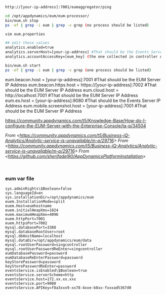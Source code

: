 ```bash
http://[your-ip-address]:7001/eumaggregator/ping

cd /opt/appdynamics/eum/eum-processor/
bin/eum.sh stop
ps -ef | grep -i eum | grep -v grep (no process should be listed)

vim eum.properties

## edit these values
analytics.enabled=true
analytics.serverHost=[your-ip-address] #That should be the Events Server IP Address
analytics.accountAccessKey=[eum_key] (the one collected in controller Admin jsp)

bin/eum.sh start
ps -ef | grep -i eum | grep -v grep (one process should be listed)
```


eum.beacon.host = [your-ip-address]:7001 #That should be the EUM Server IP Address
eum.beacon.https.host = https://[your-ip-address]:7002 #That should be the EUM Server IP Address
eum.cloud.host = http://localhost:7001 #That should be the EUM Server IP Address
eum.es.host = [your-ip-address]:9080 #That should be the Events Server IP Address
eum.mobile.screenshot.host = [your-ip-address]:7001 #That should be the EUM Server IP Address


<https://community.appdynamics.com/t5/Knowledge-Base/How-do-I-configure-the-EUM-Server-with-the-Enterprise-Console/ta-p/34504>



*From \<<https://community.appdynamics.com/t5/Business-iQ-Analytics/Analytic-service-is-unavailable/m-p/29716>\>*
*From \<<https://community.appdynamics.com/t5/Business-iQ-Analytics/Analytic-service-is-unavailable/m-p/29716>\>*
*From \<<https://github.com/sherifadel90/AppDynamicsPlatformInstallation>\>*



 
### eum var file

```
sys.adminRights\$Boolean=false
sys.languageId=en
sys.installationDir=/opt/appdynamics/eum
euem.InstallationMode=split
euem.Host=eumhostname
euem.initialHeapXms=1024
euem.maximumHeapXmx=4096
euem.httpPort=7001
euem.httpsPort=7002
mysql.databasePort=3388
mysql.databaseRootUser=root
mysql.dbHostName=localhost
mysql.dataDir=/opt/appdynamics/eum/data
mysql.rootUserPassword=singcontroller
mysql.rootUserPasswordReEnter=singcontroller
eumDatabasePassword=password
eumDatabaseReEnterPassword=password
keyStorePassword=password
keyStorePasswordReEnter=password
eventsService.isEnabled\$Boolean=true
eventsService.serverScheme=http
eventsService.host=172.xx.xx.xxx
eventsService.port=9080
eventsService.APIKey=f8a3xxx9-xx78-4xxe-b8xx-fxxxad5367d0
```
 

 



 
